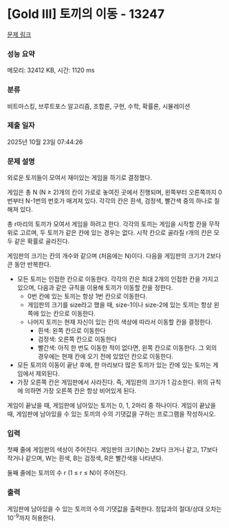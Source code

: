 # [Gold III] 토끼의 이동 - 13247 

[문제 링크](https://www.acmicpc.net/problem/13247) 

### 성능 요약

메모리: 32412 KB, 시간: 1120 ms

### 분류

비트마스킹, 브루트포스 알고리즘, 조합론, 구현, 수학, 확률론, 시뮬레이션

### 제출 일자

2025년 10월 23일 07:44:26

### 문제 설명

<p>외로운 토끼들이 모여서 재미있는 게임을 하기로 결정했다.</p>

<p>게임은 총 N (N ≥ 2)개의 칸이 가로로 놓여진 곳에서 진행되며, 왼쪽부터 오른쪽까지 0번부터 N-1번의 번호가 매겨져 있다. 각각의 칸은 흰색, 검정색, 빨간색 중의 하나로 칠해져 있다.</p>

<p>총 r마리의 토끼가 모여서 게임을 하려고 한다. 각각의 토끼는 게임을 시작할 칸을 무작위로 고르며, 두 토끼가 같은 칸에 있는 경우는 없다. 시작 칸으로 골라질 r개의 칸은 모두 같은 확률로 골라진다.</p>

<p>게임판의 크기는 칸의 개수와 같으며 (처음에는 N)이다. 다음을 게임판의 크기가 2보다 큰 동안 반복한다.</p>

<ul>
	<li>모든 토끼는 인접한 칸으로 이동한다. 각각의 칸은 최대 2개의 인접한 칸을 가지고 있으며, 다음과 같은 규칙을 이용해 토끼가 이동할 칸을 정한다.
	<ul>
		<li>0번 칸에 있는 토끼는 항상 1번 칸으로 이동한다.</li>
		<li>게임판의 크기를 size라고 했을 때, size-1이나 size-2에 있는 토끼는 항상 왼쪽에 있는 칸으로 이동한다.</li>
		<li>나머지 토끼는 현재 자신이 있는 칸의 색상에 따라서 이동할 칸을 결정한다.
		<ul>
			<li>흰색: 왼쪽 칸으로 이동한다</li>
			<li>검정색: 오른쪽 칸으로 이동한다</li>
			<li>빨간색: 아직 한 번도 이동한 적이 없다면, 왼쪽 칸으로 이동한다. 그 외의 경우에는 현재 칸에 오기 전에 있었던 칸으로 이동한다.</li>
		</ul>
		</li>
	</ul>
	</li>
	<li>모든 토끼의 이동이 끝난 후에, 한 마리보다 많은 토끼가 있는 칸에 있는 토끼는 게임에서 제외된다.</li>
	<li>가장 오른쪽 칸은 게임판에서 사라진다. 즉, 게임판의 크기가 1 감소한다. 위의 규칙에 의하면 가장 오른쪽 칸은 항상 비어있게 된다.</li>
</ul>

<p>게임이 끝났을 때, 게임판에 남아있는 토끼는 0, 1, 2마리 중 하나이다. 게임이 끝났을 때, 게임판에 남아있을 수 있는 토끼의 수의 기댓값을 구하는 프로그램을 작성하시오.</p>

### 입력 

 <p>첫째 줄에 게임판의 색상이 주어진다. 게임판의 크기(N)는 2보다 크거나 같고, 17보다 작거나 같으며, W는 흰색, B는 검정색, R은 빨간색을 나타낸다.</p>

<p>둘째 줄에는 토끼의 수 r (1 ≤ r ≤ N)이 주어진다.</p>

### 출력 

 <p>게임판에 남아있을 수 있는 토끼의 수의 기댓값을 출력한다. 정답과의 절대/상대 오차는 10<sup>-9</sup>까지 허용한다.</p>

